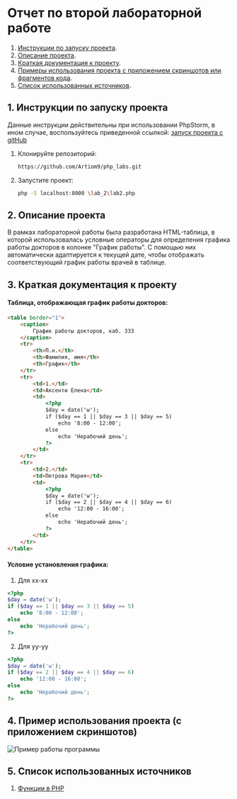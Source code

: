 # Отчет по второй лабораторной работе

1. [Инструкции по запуску проекта](#1-инструкции-по-запуску-проекта).
2. [Описание проекта](#2-описание-проекта).
3. [Краткая документация к проекту](#3-краткая-документация-к-проекту).
4. [Примеры использования проекта с приложением скриншотов или фрагментов кода](#4-пример-использования-проекта-с-приложением-скриншотов).
5. [Список использованных источников](#5-список-использованных-источников).

## 1. Инструкции по запуску проекта

Данные инструкции действительны при использовании PhpStorm, в ином случае, воспользуйтесь приведенной ссылкой:
[запуск проекта с gitHub](https://www.youtube.com/watch?v=6N6JFynR0gM)

1. Клонируйте репозиторий:
   ```bash
   https://github.com/Artiom9/php_labs.git
2. Запустите проект:
   <!-- Если у вас есть веб-сервер (например, Apache или Nginx), настройте его так, чтобы корневой каталог указывал на
   каталог вашего проекта.  
   Если у вас нет веб-сервера, вы можете использовать встроенный сервер PHP для тестирования: -->
   ```bash 
   php -S localhost:8000 \lab_2\lab2.php

## 2. Описание проекта

В рамках лабораторной работы была разработана HTML-таблица, в которой использовалась условные операторы для определения графика работы докторов в колонке "График работы". С помощью них автоматически адаптируется к текущей дате, чтобы отображать соответствующий график работы врачей в таблице.

## 3. Краткая документация к проекту

#### Таблица, отображающая график работы докторов:

```html
<table border="1">
    <caption>
        График работы докторов, каб. 333
    </caption>
    <tr>
        <th>П.н.</th>
        <th>Фамилия, имя</th>
        <th>График</th>
    </tr>
    <tr>
        <td>1.</td>
        <td>Аксенти Елена</td>
        <td>
            <?php
            $day = date('w');
            if ($day == 1 || $day == 3 || $day == 5)
                echo '8:00 - 12:00';
            else
                echo 'Нерабочий день';
            ?>
        </td>
    </tr>
    <tr>
        <td>2.</td>
        <td>Петрова Мария</td>
        <td>
            <?php
            $day = date('w');
            if ($day == 2 || $day == 4 || $day == 6)
                echo '12:00 - 16:00';
            else
                echo 'Нерабочий день';
            ?>
        </td>
    </tr>
</table>
```

#### Условие установления графика:

1. Для xx-xx
```php
<?php
$day = date('w');
if ($day == 1 || $day == 3 || $day == 5)
    echo '8:00 - 12:00';
else
    echo 'Нерабочий день';
?>
```

2. Для yy-yy
```php
<?php
$day = date('w');
if ($day == 2 || $day == 4 || $day == 6)
    echo '12:00 - 16:00';
else
    echo 'Нерабочий день';
?>
```

## 4. Пример использования проекта (с приложением скриншотов)

![Пример работы программы](sample.png)

## 5. Список использованных источников

1. [Функции в PHP](https://www.php.net/manual/ru/functions.user-defined.php)
